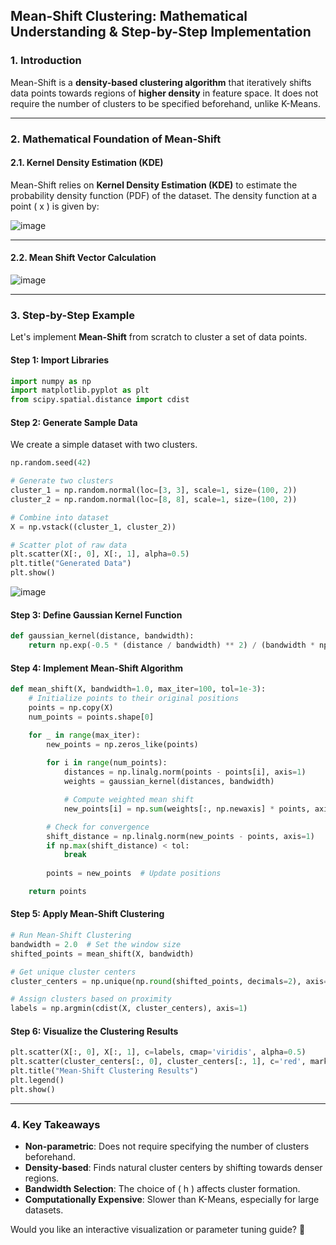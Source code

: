 ## **Mean-Shift Clustering: Mathematical Understanding & Step-by-Step Implementation**

### **1. Introduction**
Mean-Shift is a **density-based clustering algorithm** that iteratively shifts data points towards regions of **higher density** in feature space. It does not require the number of clusters to be specified beforehand, unlike K-Means.

---

### **2. Mathematical Foundation of Mean-Shift**
#### **2.1. Kernel Density Estimation (KDE)**
Mean-Shift relies on **Kernel Density Estimation (KDE)** to estimate the probability density function (PDF) of the dataset. The density function at a point \( x \) is given by:

![image](https://github.com/user-attachments/assets/e105f682-a499-41e6-94d2-9b29f4fd4f8b)

---

#### **2.2. Mean Shift Vector Calculation**

![image](https://github.com/user-attachments/assets/59b220cb-4944-4f79-af0b-964080b92a5d)


---

### **3. Step-by-Step Example**
Let's implement **Mean-Shift** from scratch to cluster a set of data points.

#### **Step 1: Import Libraries**
```python
import numpy as np
import matplotlib.pyplot as plt
from scipy.spatial.distance import cdist
```

#### **Step 2: Generate Sample Data**
We create a simple dataset with two clusters.
```python
np.random.seed(42)

# Generate two clusters
cluster_1 = np.random.normal(loc=[3, 3], scale=1, size=(100, 2))
cluster_2 = np.random.normal(loc=[8, 8], scale=1, size=(100, 2))

# Combine into dataset
X = np.vstack((cluster_1, cluster_2))

# Scatter plot of raw data
plt.scatter(X[:, 0], X[:, 1], alpha=0.5)
plt.title("Generated Data")
plt.show()
```
![image](https://github.com/user-attachments/assets/17aba49e-f8c8-49a6-a3e5-5f0a4fb6276e)

#### **Step 3: Define Gaussian Kernel Function**
```python
def gaussian_kernel(distance, bandwidth):
    return np.exp(-0.5 * (distance / bandwidth) ** 2) / (bandwidth * np.sqrt(2 * np.pi))
```

#### **Step 4: Implement Mean-Shift Algorithm**
```python
def mean_shift(X, bandwidth=1.0, max_iter=100, tol=1e-3):
    # Initialize points to their original positions
    points = np.copy(X)
    num_points = points.shape[0]

    for _ in range(max_iter):
        new_points = np.zeros_like(points)
        
        for i in range(num_points):
            distances = np.linalg.norm(points - points[i], axis=1)
            weights = gaussian_kernel(distances, bandwidth)

            # Compute weighted mean shift
            new_points[i] = np.sum(weights[:, np.newaxis] * points, axis=0) / np.sum(weights)

        # Check for convergence
        shift_distance = np.linalg.norm(new_points - points, axis=1)
        if np.max(shift_distance) < tol:
            break
        
        points = new_points  # Update positions

    return points
```

#### **Step 5: Apply Mean-Shift Clustering**
```python
# Run Mean-Shift Clustering
bandwidth = 2.0  # Set the window size
shifted_points = mean_shift(X, bandwidth)

# Get unique cluster centers
cluster_centers = np.unique(np.round(shifted_points, decimals=2), axis=0)

# Assign clusters based on proximity
labels = np.argmin(cdist(X, cluster_centers), axis=1)
```

#### **Step 6: Visualize the Clustering Results**
```python
plt.scatter(X[:, 0], X[:, 1], c=labels, cmap='viridis', alpha=0.5)
plt.scatter(cluster_centers[:, 0], cluster_centers[:, 1], c='red', marker='X', s=200, label="Centers")
plt.title("Mean-Shift Clustering Results")
plt.legend()
plt.show()
```

---

### **4. Key Takeaways**
- **Non-parametric**: Does not require specifying the number of clusters beforehand.
- **Density-based**: Finds natural cluster centers by shifting towards denser regions.
- **Bandwidth Selection**: The choice of \( h \) affects cluster formation.
- **Computationally Expensive**: Slower than K-Means, especially for large datasets.

Would you like an interactive visualization or parameter tuning guide? 🚀
